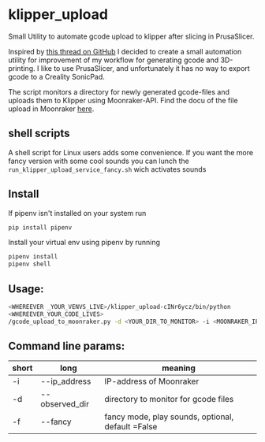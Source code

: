 # klipper_upload

Small Utility to automate gcode upload to klipper after slicing in PrusaSlicer. 

Inspired by [this thread on GitHub](https://github.com/Arksine/moonraker/discussions/128) I decided to create a small automation utility for improvement of my workflow for generating gcode and 3D-printing. I like to use  PrusaSlicer, and unfortunately it has no way to export gcode to a Creality SonicPad.

The script monitors a directory for newly generated 
gcode-files and uploads them to Klipper using Moonraker-API.
Find the docu of the file upload in Moonraker [here](https://moonraker.readthedocs.io/en/latest/web_api/#file-upload).

## shell scripts
A shell script for Linux users adds some convenience.
If you want the more fancy version with some cool sounds you can lunch the `run_klipper_upload_service_fancy.sh` wich activates sounds

## Install 

If pipenv isn't installed on your system run 
```bash
pip install pipenv
```
Install your virtual env using pipenv by running
```bash
pipenv install 
pipenv shell
```


## Usage: 
```bash
<WHEREEVER _YOUR_VENVS_LIVE>/klipper_upload-cINr6ycz/bin/python
<WHEREEVER_YOUR_CODE_LIVES>
/gcode_upload_to_moonraker.py -d <YOUR_DIR_TO_MONITOR> -i <MOONRAKER_IP>"
```
## Command line params:

| short | long           | meaning                                           |
|-------|----------------|---------------------------------------------------|
| -i    | --ip_address   | IP-address of Moonraker                           |
| -d    | --observed_dir | directory to monitor for gcode files              |
| -f    | --fancy        | fancy mode, play sounds, optional, default =False |



